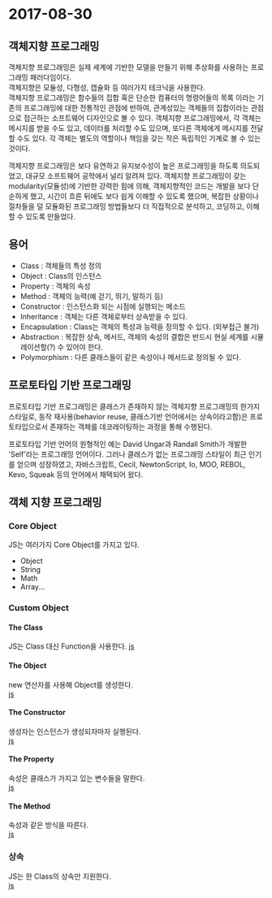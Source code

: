 # 2017-08-30
## 객체지향 프로그래밍
객체지향 프로그래밍은 실제 세계에 기반한 모델을 만들기 위해 추상화를 사용하는 프로그래밍 패러다임이다.<br>
객체지향은 모듈성, 다형성, 캡슐화 등 여러가지 테크닉을 사용한다.<br>
객체지향 프로그래밍은 함수들의 집합 혹은 단순한 컴퓨터의 명령어들의 목록 이라는 기존의 프로그래밍에 대한 전통적인 관점에 반하여, 관계성있는 객체들의 집합이라는 관점으로 접근하는 소프트웨어 디자인으로 볼 수 있다. 객체지향 프로그래밍에서, 각 객체는 메시지를 받을 수도 있고, 데이터를 처리할 수도 있으며, 또다른 객체에게 메시지를 전달할 수도 있다. 각 객체는 별도의 역할이나 책임을 갖는 작은 독립적인 기계로 볼 수 있는 것이다.

객체지향 프로그래밍은 보다 유연하고 유지보수성이 높은 프로그래밍을 하도록 의도되었고, 대규모 소프트웨어 공학에서 널리 알려져 있다. 객체지향 프로그래밍이 갖는 modularity(모듈성)에 기반한 강력한 힘에 의해, 객체지향적인 코드는 개발을 보다 단순하게 했고, 시간이 흐른 뒤에도 보다 쉽게 이해할 수 있도록 했으며, 복잡한 상황이나 절차들을 덜 모듈화된 프로그래밍 방법들보다 더 직접적으로 분석하고, 코딩하고, 이해할 수 있도록 만들었다.<br>
## 용어
<ul>
    <li>Class : 객체들의 특성 정의</li>
    <li>Object : Class의 인스턴스</li>
    <li>Property : 객체의 속성</li>
    <li>Method : 객체의 능력(예 걷기, 뛰기, 말하기 등)</li>
    <li>Constructor : 인스턴스화 되는 시점에 실행되는 메소드</li>
    <li>Inheritance : 객체는 다른 객체로부터 상속받을 수 있다.</li>
    <li>Encapsulation : Class는 객체의 특성과 능력을 정의할 수 있다. (외부접근 불가)</li>
    <li>Abstraction : 복잡한 상속, 메서드, 객체의 속성의 결합은 반드시 현실 세계를 시뮬레이션할(?) 수 있어야 한다.</li>
    <li>Polymorphism : 다른 클래스들이 같은 속성이나 메서드로 정의될 수 있다.</li>
</ul>

## 프로토타입 기반 프로그래밍
프로토타입 기반 프로그래밍은 클래스가 존재하지 않는 객체지향 프로그래밍의 한가지 스타일로, 동작 재사용(behavior reuse, 클래스기반 언어에서는 상속이라고함)은 프로토타입으로서 존재하는 객체를 데코레이팅하는 과정을 통해 수행된다.

프로토타입 기반 언어의 원형적인 예는 David Ungar과 Randall Smith가 개발한 'Self'라는 프로그래밍 언어이다. 그러나 클래스가 없는 프로그래밍 스타일이 최근 인기를 얻으며 성장하였고, 자바스크립트, Cecil, NewtonScript, Io, MOO, REBOL, Kevo, Squeak 등의 언어에서 채택되어 왔다.
## 객체 지향 프로그래밍
### Core Object
JS는 여러가지 Core Object를 가지고 있다.<br>
<ul>
    <li>Object</li>
    <li>String</li>
    <li>Math</li>
    <li>Array...</li>
</ul>

### Custom Object
#### The Class
JS는 Class 대신 Function을 사용한다.
[js](1.js)
#### The Object
new 연산자를 사용해 Object를 생성한다.<br>
[js](1.js)
#### The Constructor
생성자는 인스턴스가 생성되자마자 실행된다.<br>
[js](2.js)
#### The Property
속성은 클래스가 가지고 있는 변수들을 말한다.<br>
[js](2.js)
#### The Method
속성과 같은 방식을 따른다.<br>
[js](3.js)
### 상속
JS는 한 Class의 상속만 지원한다.<br> 
[js](4.js)